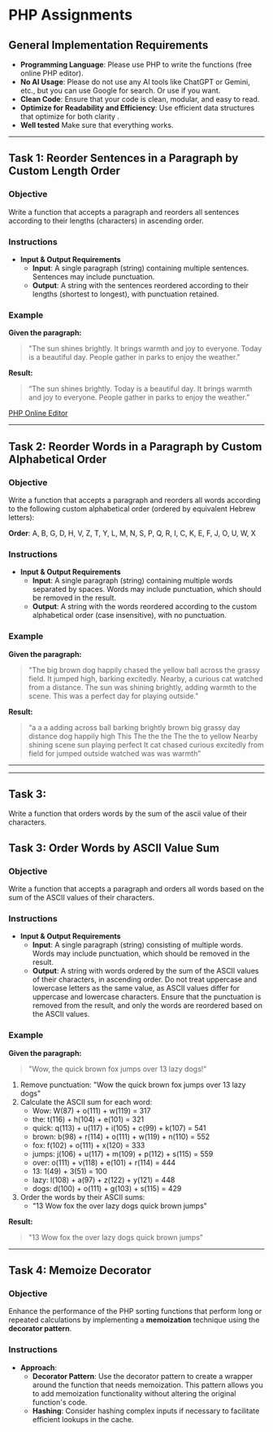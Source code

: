# PHP Assignments

## General Implementation Requirements

- **Programming Language**: Please use PHP to write the functions (free online PHP editor).
- **No AI Usage**: Please do not use any AI tools like ChatGPT or
  Gemini, etc., but you can use Google for search. Or use if you want. 
- **Clean Code**: Ensure that your code is clean, modular, and easy to read.
- **Optimize for Readability and Efficiency**: Use efficient data structures that optimize for both clarity .
- **Well tested** Make sure that everything works.
---

## Task 1: Reorder Sentences in a Paragraph by Custom Length Order

### Objective
Write a function that accepts a paragraph and reorders all sentences according to their lengths (characters) in ascending order.

### Instructions

- **Input & Output Requirements**
  - **Input**: A single paragraph (string) containing multiple sentences. Sentences may include punctuation.
  - **Output**: A string with the sentences reordered according to their lengths (shortest to longest), with punctuation retained.

### Example
**Given the paragraph:**

> "The sun shines brightly. It brings warmth and joy to everyone. Today is a beautiful day. People gather in parks to enjoy the weather."

**Result:**

> “The sun shines brightly. Today is a beautiful day. It brings warmth and joy to everyone. People gather in parks to enjoy the weather.”

[PHP Online Editor](https://onlinephp.io/)

---

## Task 2: Reorder Words in a Paragraph by Custom Alphabetical Order

### Objective
Write a function that accepts a paragraph and reorders all words according to the following custom alphabetical order (ordered by equivalent Hebrew letters):

**Order**: A, B, G, D, H, V, Z, T, Y, L, M, N, S, P, Q, R, I, C, K, E, F, J, O, U, W, X

### Instructions

- **Input & Output Requirements**
  - **Input**: A single paragraph (string) containing multiple words separated by spaces. Words may include punctuation, which should be removed in the result.
  - **Output**: A string with the words reordered according to the custom alphabetical order (case insensitive), with no punctuation.

### Example
**Given the paragraph:**

> "The big brown dog happily chased the yellow ball across the grassy field. It jumped high, barking excitedly. Nearby, a curious cat watched from a distance. The sun was shining brightly, adding warmth to the scene. This was a perfect day for playing outside."

**Result:**

> “a a a adding across ball barking brightly brown big grassy day distance dog happily high This The the the The the to yellow Nearby shining scene sun playing perfect It cat chased curious excitedly from field for jumped outside watched was was warmth”

---

---
## Task 3: 

Write a function that orders words by the sum of the ascii value of
their characters.

## Task 3: Order Words by ASCII Value Sum

### Objective

Write a function that accepts a paragraph and orders all words based
on the sum of the ASCII values of their characters.

### Instructions

-   **Input & Output Requirements**
    -   **Input**: A single paragraph (string) consisting of multiple
        words. Words may include punctuation, which should be removed
        in the result.
    -   **Output**: A string with words ordered by the sum of the
        ASCII values of their characters, in ascending order. Do not
        treat uppercase and lowercase letters as the same value, as
        ASCII values differ for uppercase and lowercase
        characters. Ensure that the punctuation is removed from the
        result, and only the words are reordered based on the ASCII
        values.

### Example

**Given the paragraph:**

> "Wow, the quick brown fox jumps over 13 lazy dogs!"

1.  Remove punctuation: "Wow the quick brown fox jumps over 13 lazy
    dogs"
2.  Calculate the ASCII sum for each word:
    -   Wow: W(87) + o(111) + w(119) = 317
    -   the: t(116) + h(104) + e(101) = 321
    -   quick: q(113) + u(117) + i(105) + c(99) + k(107) = 541
    -   brown: b(98) + r(114) + o(111) + w(119) + n(110) = 552
    -   fox: f(102) + o(111) + x(120) = 333
    -   jumps: j(106) + u(117) + m(109) + p(112) + s(115) = 559
    -   over: o(111) + v(118) + e(101) + r(114) = 444
    -   13: 1(49) + 3(51) = 100
    -   lazy: l(108) + a(97) + z(122) + y(121) = 448
    -   dogs: d(100) + o(111) + g(103) + s(115) = 429
3.  Order the words by their ASCII sums:
    -   "13 Wow fox the over lazy dogs quick brown jumps"

**Result:**

> "13 Wow fox the over lazy dogs quick brown jumps"


---


## Task 4: Memoize Decorator

### Objective

Enhance the performance of the PHP sorting functions that perform long
or repeated calculations by implementing a **memoization** technique using
the **decorator pattern**.

### Instructions

-   **Approach**:
    -   **Decorator Pattern**: Use the decorator pattern to create a
        wrapper around the function that needs memoization. This pattern
        allows you to add memoization functionality without altering the
        original function's code.
    -   **Hashing**: Consider hashing complex inputs if necessary to
        facilitate efficient lookups in the cache.

